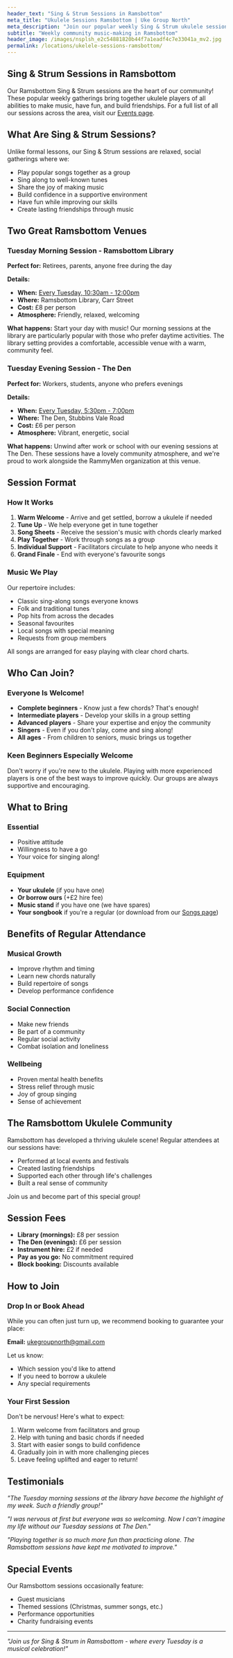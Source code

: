 ```yaml
---
header_text: "Sing & Strum Sessions in Ramsbottom"
meta_title: "Ukulele Sessions Ramsbottom | Uke Group North"
meta_description: "Join our popular weekly Sing & Strum ukulele sessions in Ramsbottom. Tuesday mornings at the Library or evenings at The Den."
subtitle: "Weekly community music-making in Ramsbottom"
header_image: /images/nsplsh_e2c54881820b44f7a1eadf4c7e33041a_mv2.jpg
permalink: /locations/ukelele-sessions-ramsbottom/
---
```


## Sing & Strum Sessions in Ramsbottom

Our Ramsbottom Sing & Strum sessions are the heart of our community! These popular weekly gatherings bring together ukulele players of all abilities to make music, have fun, and build friendships. For a full list of all our sessions across the area, visit our [Events page](/events/).

## What Are Sing & Strum Sessions?

Unlike formal lessons, our Sing & Strum sessions are relaxed, social gatherings where we:

- Play popular songs together as a group
- Sing along to well-known tunes
- Share the joy of making music
- Build confidence in a supportive environment
- Have fun while improving our skills
- Create lasting friendships through music

## Two Great Ramsbottom Venues

### Tuesday Morning Session - Ramsbottom Library

**Perfect for:** Retirees, parents, anyone free during the day

**Details:**
- **When:** [Every Tuesday, 10:30am - 12:00pm](/events/tuesdays-at-ramsbottom-library/)
- **Where:** Ramsbottom Library, Carr Street
- **Cost:** £8 per person
- **Atmosphere:** Friendly, relaxed, welcoming

**What happens:**
Start your day with music! Our morning sessions at the library are particularly popular with those who prefer daytime activities. The library setting provides a comfortable, accessible venue with a warm, community feel.

### Tuesday Evening Session - The Den

**Perfect for:** Workers, students, anyone who prefers evenings

**Details:**
- **When:** [Every Tuesday, 5:30pm - 7:00pm](/events/tuesdays-at-the-den/)
- **Where:** The Den, Stubbins Vale Road
- **Cost:** £6 per person
- **Atmosphere:** Vibrant, energetic, social

**What happens:**
Unwind after work or school with our evening sessions at The Den. These sessions have a lovely community atmosphere, and we're proud to work alongside the RammyMen organization at this venue.

## Session Format

### How It Works

1. **Warm Welcome** - Arrive and get settled, borrow a ukulele if needed
2. **Tune Up** - We help everyone get in tune together
3. **Song Sheets** - Receive the session's music with chords clearly marked
4. **Play Together** - Work through songs as a group
5. **Individual Support** - Facilitators circulate to help anyone who needs it
6. **Grand Finale** - End with everyone's favourite songs

### Music We Play

Our repertoire includes:
- Classic sing-along songs everyone knows
- Folk and traditional tunes
- Pop hits from across the decades
- Seasonal favourites
- Local songs with special meaning
- Requests from group members

All songs are arranged for easy playing with clear chord charts.

## Who Can Join?

### Everyone Is Welcome!

- **Complete beginners** - Know just a few chords? That's enough!
- **Intermediate players** - Develop your skills in a group setting
- **Advanced players** - Share your expertise and enjoy the community
- **Singers** - Even if you don't play, come and sing along!
- **All ages** - From children to seniors, music brings us together

### Keen Beginners Especially Welcome

Don't worry if you're new to the ukulele. Playing with more experienced players is one of the best ways to improve quickly. Our groups are always supportive and encouraging.

## What to Bring

### Essential
- Positive attitude
- Willingness to have a go
- Your voice for singing along!

### Equipment
- **Your ukulele** (if you have one)
- **Or borrow ours** (+£2 hire fee)
- **Music stand** if you have one (we have spares)
- **Your songbook** if you're a regular (or download from our [Songs page](/songs/))

## Benefits of Regular Attendance

### Musical Growth
- Improve rhythm and timing
- Learn new chords naturally
- Build repertoire of songs
- Develop performance confidence

### Social Connection
- Make new friends
- Be part of a community
- Regular social activity
- Combat isolation and loneliness

### Wellbeing
- Proven mental health benefits
- Stress relief through music
- Joy of group singing
- Sense of achievement

## The Ramsbottom Ukulele Community

Ramsbottom has developed a thriving ukulele scene! Regular attendees at our sessions have:

- Performed at local events and festivals
- Created lasting friendships
- Supported each other through life's challenges
- Built a real sense of community

Join us and become part of this special group!

## Session Fees

- **Library (mornings):** £8 per session
- **The Den (evenings):** £6 per session
- **Instrument hire:** £2 if needed
- **Pay as you go:** No commitment required
- **Block booking:** Discounts available

## How to Join

### Drop In or Book Ahead

While you can often just turn up, we recommend booking to guarantee your place:

**Email:** [ukegroupnorth@gmail.com](mailto:ukegroupnorth@gmail.com)

Let us know:
- Which session you'd like to attend
- If you need to borrow a ukulele
- Any special requirements

### Your First Session

Don't be nervous! Here's what to expect:
1. Warm welcome from facilitators and group
2. Help with tuning and basic chords if needed
3. Start with easier songs to build confidence
4. Gradually join in with more challenging pieces
5. Leave feeling uplifted and eager to return!

## Testimonials

*"The Tuesday morning sessions at the library have become the highlight of my week. Such a friendly group!"*

*"I was nervous at first but everyone was so welcoming. Now I can't imagine my life without our Tuesday sessions at The Den."*

*"Playing together is so much more fun than practicing alone. The Ramsbottom sessions have kept me motivated to improve."*

## Special Events

Our Ramsbottom sessions occasionally feature:
- Guest musicians
- Themed sessions (Christmas, summer songs, etc.)
- Performance opportunities
- Charity fundraising events

---

*"Join us for Sing & Strum in Ramsbottom - where every Tuesday is a musical celebration!"*
